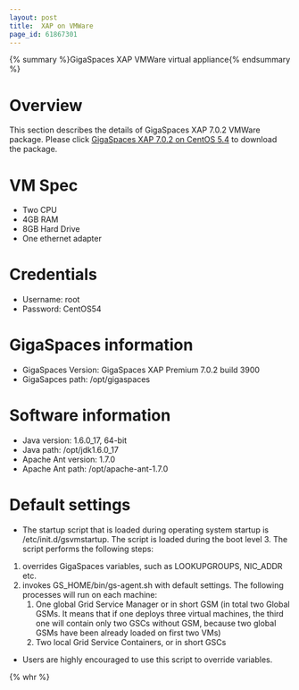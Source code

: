 ```yaml
---
layout: post
title:  XAP on VMWare
page_id: 61867301
---
```


{% summary %}GigaSpaces XAP VMWare virtual appliance{% endsummary %}

# Overview

This section describes the details of GigaSpaces XAP 7.0.2 VMWare package. Please click [GigaSpaces XAP 7.0.2 on CentOS 5.4](http://www.gigaspaces.com/tempfiles/VMWare-Packages/GigaSpaces-XAP7.0.2-CentOS5.4.zip) to download the package.

# VM Spec

- Two CPU
- 4GB RAM
- 8GB Hard Drive
- One ethernet adapter

# Credentials

- Username: root
- Password: CentOS54

# GigaSpaces information

- GigaSpaces Version: GigaSpaces XAP Premium 7.0.2 build 3900
- GigaSapces path: /opt/gigaspaces

# Software information



- Java version: 1.6.0_17, 64-bit
- Java path: /opt/jdk1.6.0_17
- Apache Ant version: 1.7.0
- Apache Ant path: /opt/apache-ant-1.7.0

# Default settings

- The startup script that is loaded during operating system startup is  /etc/init.d/gsvmstartup. The script is loaded during the boot level 3. The script performs the following steps:

1. overrides GigaSpaces variables, such as LOOKUPGROUPS, NIC_ADDR etc.
1. invokes GS_HOME/bin/gs-agent.sh with default settings. The following processes will run on each machine:
    1. One global Grid Service Manager  or in short GSM (in total two Global GSMs. It means that if one deploys three virtual machines, the third one will contain only two GSCs without GSM, because two global GSMs have been  already loaded on first two VMs)
    1. Two local Grid Service Containers, or in short GSCs

- Users are highly encouraged to use this script to override variables.

{% whr %}
